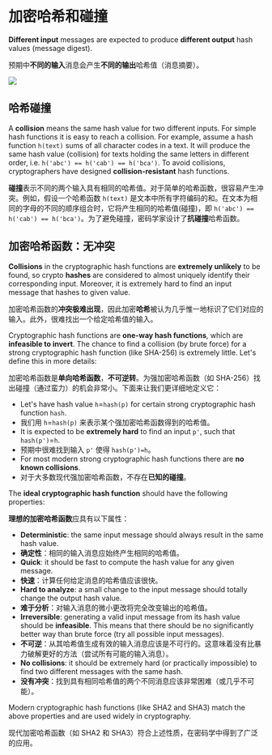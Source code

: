 # 加密哈希和碰撞

**Different input** messages are expected to produce **different output** hash values \(message digest\).

预期中**不同的输入**消息会产生**不同的输出**哈希值（消息摘要）。

![](../.gitbook/assets/crypto-hash-function-examples.jpg)

## 哈希碰撞

A **collision** means the same hash value for two different inputs. For simple hash functions it is easy to reach a collision. For example, assume a hash function `h(text)` sums of all character codes in a text. It will produce the same hash value \(collision\) for texts holding the same letters in different order, i.e. `h('abc') == h('cab') == h('bca')`. To avoid collisions, cryptographers have designed **collision-resistant** hash functions.

**碰撞**表示不同的两个输入具有相同的哈希值。对于简单的哈希函数，很容易产生冲突。例如，假设一个哈希函数 `h(text)` 是文本中所有字符编码的和。在文本为相同的字母的不同的顺序组合时，它将产生相同的哈希值(碰撞)，即 `h('abc') == h('cab') == h('bca')`。为了避免碰撞，密码学家设计了**抗碰撞**哈希函数。

## 加密哈希函数：无冲突

**Collisions** in the cryptographic hash functions are **extremely unlikely** to be found, so crypto **hashes** are considered to almost uniquely identify their corresponding input. Moreover, it is extremely hard to find an input message that hashes to given value.

加密哈希函数的**冲突极难出现**，因此加密**哈希**被认为几乎惟一地标识了它们对应的输入。此外，很难找出一个给定哈希值的输入。

Cryptographic hash functions are **one-way hash functions**, which are **infeasible to invert**. The chance to find a collision \(by brute force\) for a strong cryptographic hash function \(like SHA-256\) is extremely little. Let's define this in more details:

加密哈希函数是**单向哈希函数**，**不可逆转**。为强加密哈希函数（如 SHA-256）找出碰撞（通过蛮力）的机会非常小。下面来让我们更详细地定义它：

* Let's have hash value `h`=`hash(p)` for certain strong cryptographic hash function `hash`.
* 我们用 `h`=`hash(p)` 来表示某个强加密哈希函数得到的哈希值。
* It is expected to be **extremely hard** to find an input `p'`, such that `hash(p')`=`h`.
* 预期中很难找到输入 `p'` 使得 `hash(p')=h`。
* For most modern strong cryptographic hash functions there are **no known collisions**.
* 对于大多数现代强加密哈希函数，不存在**已知的碰撞**。

The **ideal cryptographic hash function** should have the following properties:

**理想的加密哈希函数**应具有以下属性：

* **Deterministic**: the same input message should always result in the same hash value.
* **确定性**：相同的输入消息应始终产生相同的哈希值。
* **Quick**: it should be fast to compute the hash value for any given message.
* **快速**：计算任何给定消息的哈希值应该很快。
* **Hard to analyze**: a small change to the input message should totally change the output hash value.
* **难于分析**：对输入消息的微小更改将完全改变输出的哈希值。
* **Irreversible**: generating a valid input message from its hash value should be **infeasible**. This means that there should be no significantly better way than brute force \(try all possible input messages\).
* **不可逆**：从其哈希值生成有效的输入消息应该是不可行的。这意味着没有比暴力破解更好的方法（尝试所有可能的输入消息）。
* **No collisions**: it should be extremely hard \(or practically impossible\) to find two different messages with the same hash.
* **没有冲突**：找到具有相同哈希值的两个不同消息应该非常困难（或几乎不可能）。

Modern cryptographic hash functions \(like SHA2 and SHA3\) match the above properties and are used widely in cryptography.

现代加密哈希函数（如 SHA2 和 SHA3）符合上述性质，在密码学中得到了广泛的应用。
